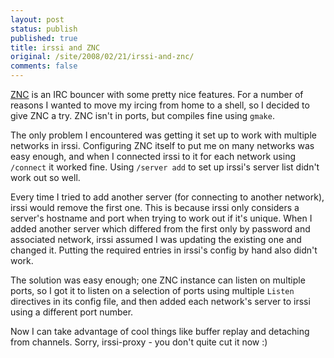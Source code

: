 ```yaml
---
layout: post
status: publish
published: true
title: irssi and ZNC
original: /site/2008/02/21/irssi-and-znc/
comments: false
---
```

[ZNC](http://en.znc.in) is an IRC bouncer with some pretty nice features. For a number of reasons I wanted to move my ircing from home to a shell, so I decided to give ZNC a try. ZNC isn't in ports, but compiles fine using `gmake`.

The only problem I encountered was getting it set up to work with multiple networks in irssi. Configuring ZNC itself to put me on many networks was easy enough, and when I connected irssi to it for each network using `/connect` it worked fine. Using `/server add` to set up irssi's server list didn't work out so well.

Every time I tried to add another server (for connecting to another network), irssi would remove the first one. This is because irssi only considers a server's hostname and port when trying to work out if it's unique. When I added another server which differed from the first only by password and associated network, irssi assumed I was updating the existing one and changed it. Putting the required entries in irssi's config by hand also didn't work.

The solution was easy enough; one ZNC instance can listen on multiple ports, so I got it to listen on a selection of ports using multiple `Listen` directives in its config file, and then added each network's server to irssi using a different port number.

Now I can take advantage of cool things like buffer replay and detaching from channels. Sorry, irssi-proxy - you don't quite cut it now :)

